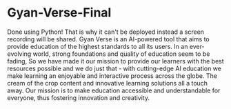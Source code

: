 # Gyan-Verse-Final
Done using Python! That is why it can't be deployed instead a screen recording will be shared.
Gyan Verse is an AI-powered tool that aims to provide education of the highest standards to all its users. 
In an ever-evolving world, strong foundations and quality of education seem to be fading, 
So we have made it our mission to provide our learners with the best resources possible and we do just that -
with cutting-edge AI education we make learning an enjoyable and interactive process across the globe. 
The cream of the crop content and innovative learning solutions all a touch away. 
Our mission is to make education accessible and understandable for everyone, thus fostering innovation and creativity.
